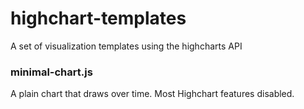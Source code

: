 highchart-templates
===================

A set of visualization templates using the highcharts API

### minimal-chart.js

A plain chart that draws over time. Most Highchart features disabled.